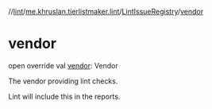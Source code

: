 //[lint](../../../index.md)/[me.khruslan.tierlistmaker.lint](../index.md)/[LintIssueRegistry](index.md)/[vendor](vendor.md)

# vendor

open override val [vendor](vendor.md): Vendor

The vendor providing lint checks.

Lint will include this in the reports.
